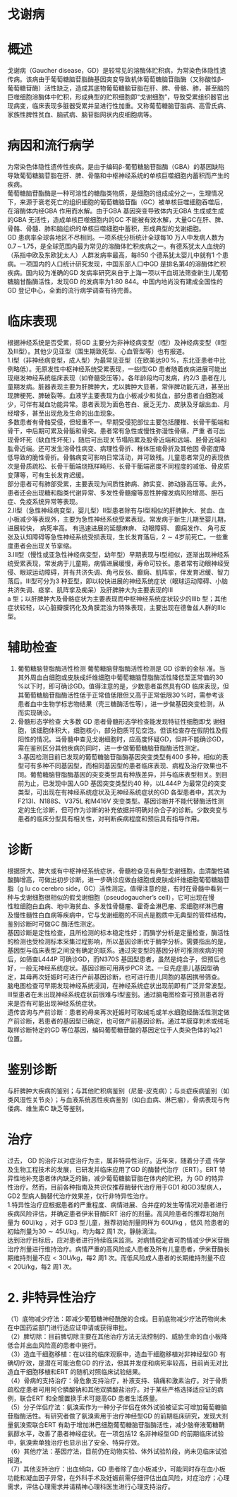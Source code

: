# 戈谢病  
# 概述  
戈谢病（Gaucher disease，GD）是较常见的溶酶体贮积病，为常染色体隐性遗传病。该病由于葡萄糖脑苷脂酶基因突变导致机体葡萄糖脑苷脂酶（又称酸性β-葡萄糖苷酶）活性缺乏，造成其底物葡萄糖脑苷脂在肝、脾、骨骼、肺，甚至脑的巨噬细胞溶酶体中贮积，形成典型的贮积细胞即“戈谢细胞”，导致受累组织器官出现病变，临床表现多脏器受累并呈进行性加重。又称葡萄糖脑苷脂病、高雪氏病、家族性脾性贫血、脑甙病、脑苷脂网状内皮细胞病等。  
# 病因和流行病学  
为常染色体隐性遗传性疾病。是由于编码β-葡萄糖脑苷脂酶（GBA）的基因缺陷导致葡萄糖脑苷脂在肝、脾、骨骼和中枢神经系统的单核巨噬细胞内蓄积而产生的疾病。  
葡萄糖脑苷酯酶是一种可溶性的糖脂类物质，是细胞的组成成分之一，生理情况下，来源于衰老死亡的组织细胞的葡萄糖脑苷酯（GC）被单核巨噬细胞吞噬后，在溶酶体内经GBA 作用而水解。由于GBA 基因突变导致体内无GBA 生成或生成的GBA 无活性，造成单核巨噬细胞内的GC 不能被有效水解，大量GC在肝、脾、骨骼、骨髓、肺和脑组织的单核巨噬细胞中蓄积，形成典型的戈谢细胞。  
GD 患病率全球各地区不尽相同。一项系统分析统计全球每10 万人中发病人数为$0.7\!\sim\!1.75$，是全球范围内最为常见的溶酶体贮积疾病之一。有德系犹太人血统的（系指中欧及东欧犹太人）人群发病率最高，每850 个德系犹太婴儿中就有1 个患病。一项国内的人口统计研究发现，中国东部人口中GD 是排名第4的溶酶体贮积疾病。国内较为准确的GD 发病率研究来自于上海一项以干血斑法筛查新生儿葡萄糖脑甘酯酶活性，发现GD 的发病率为1:80 844。中国内地尚没有建成全国性的GD 登记中心，全面的流行病学调查有待完善。  
# 临床表现  
根据神经系统是否受累，将GD 主要分为非神经病变型（Ⅰ型）及神经病变型（Ⅱ型及Ⅲ型）。其他少见亚型（围生期致死型、心血管型等）也有报道。  
1.Ⅰ型（非神经病变型，成人型）为最常见亚型（在欧美达$90\,\%$，东北亚患者中比例略低）。无原发性中枢神经系统受累表现，一些Ⅰ型GD 患者随着疾病进展可能出现继发神经系统临床表现（如脊髓受压等）。各年龄段均可发病，约2/3 患者在儿童期发病。脏器表现主要为肝脾肿大，尤以脾肿大显著，常伴脾功能亢进，甚至出现脾梗死、脾破裂等。血液学主要表现为血小板减少和贫血，部分患者白细胞减少，可伴有凝血功能异常。患者表现为面色苍白、疲乏无力、皮肤及牙龈出血、月经增多，甚至出现危及生命的出血现象。  
多数患者有骨骼受侵，但轻重不一。早期受侵犯部位主要包括腰椎、长骨干骺端和骨干，中后期可累及骨骺和骨突。患者常有急性或慢性弥漫性骨痛，严重 者可出现骨坏死（缺血性坏死），随后可出现关节塌陷累及股骨近端和远端、胫骨近端和肱骨近端。还可发生溶骨性病变、病理性骨折、椎体压缩骨折及其他因 骨密度降低导致的脆性骨折。骨骼病变可影响日常活动，并可致残。儿童患者常见的表现依次是骨质疏松、长骨干骺端烧瓶样畸形、长骨干骺端密度不同程度的减低、骨皮质变薄等，可有生长发育迟缓。  
部分患者可有肺部受累，主要表现为间质性肺病、肺实变、肺动脉高压等。此外，患者还会出现糖和脂类代谢异常、多发性骨髓瘤等恶性肿瘤发病风险增高、胆石症、免疫系统异常等表现。  
2.Ⅱ型（急性神经病变型，婴儿型）Ⅱ型患者除有与Ⅰ型相似的肝脾肿大、贫血、血小板减少等表现外，主要为急性神经系统受累表现。常发病于新生儿期至婴儿期， 进展较快， 病死率高。 有迅速进展的延髓麻痹、 动眼障碍、 癫痫发作、 角弓反张及认知障碍等急性神经系统受损表现，生长发育落后，$2{\sim}4$岁前死亡。一些重度患者会出现关节挛缩。  
3.Ⅲ型（慢性或亚急性神经病变型，幼年型）早期表现与Ⅰ型相似，逐渐出现神经系统受累表现，常发病于儿童期，病情进展缓慢，寿命可较长。患者常有动眼神经受侵、眼球运动障碍，并有共济失调、角弓反张、癫痫、肌阵挛，伴发育迟缓、智力落后。Ⅲ型可分为3 种亚型，即以较快进展的神经系统症状（眼球运动障碍、小脑共济失调、痉挛、肌阵挛及痴呆）及肝脾肿大为主要表现的Ⅲ  
a 型；以肝脾肿大及骨骼症状为主要表现而中枢神经系统症状较少的Ⅲb 型；其他症状较轻，以心脏瓣膜钙化及角膜混浊为特殊表现，主要出现在德鲁兹人群的Ⅲc 型。  
# 辅助检查  
1. 葡萄糖脑苷脂酶活性检测 葡萄糖脑苷脂酶活性检测是 GD  诊断的金标 准。当其外周血白细胞或皮肤成纤维细胞中葡萄糖脑苷脂酶活性降低至正常值的$30\,\%$以下时，即可确诊GD。值得注意的是，少数患者虽然具有GD 临床表现，但其葡萄糖脑苷脂酶活性低于正常值低限但又高于正常低限$30\,\%$时，需参考该患者血中生物学标志物结果（壳三糖酶活性等），进一步做基因突变检测，从而实现确诊。  
2. 骨髓形态学检查 大多数 GD  患者骨髓形态学检查能发现特征性细胞即戈 谢细胞，该细胞体积大，细胞核小，部分胞质可见空泡。但该检查存在假阴性及假阳性的情况。当骨髓中查见戈谢细胞时，应高度怀疑GD，但并不能确诊GD，需在鉴别区分其他疾病的同时，进一步做葡萄糖脑苷脂酶活性测定。  
3.基因检测目前已发现的葡萄糖脑苷脂酶基因突变类型有400 多种，相似的表型可有多种不同基因型，而相同基因型的患者临床表现、病程及治疗效果也不同。葡萄糖脑苷脂酶基因的突变类型具有种族差异，并与临床表型相关。到目前为止，已发现中国人GD 基因突变类型约40 种，以L444P 为最常见的突变类型，可出现在有神经系统症状及无神经系统症状的GD 各型患者中，其次为F213I、N188S、V375L 和M416V 突变类型。基因诊断并不能代替酶活性测定的生化诊断，但可作为诊断的补充依据并明确对杂合子的诊断。少数突变与患者的临床分型具有相关性，对判断疾病程度和预后具有指导作用。  
# 诊断  
根据肝大、脾大或有中枢神经系统症状，骨髓检查见有典型戈谢细胞，血清酸性磷酸酶增高，可做出初步诊断。进一步确诊应做白细胞或皮肤成纤维细胞葡萄糖脑苷脂（g lu co cerebro side，GC）活性测定。值得注意的是，有时在骨髓中看到一种与戈谢细胞很相似的假戈谢细胞（pseudogaucher’s cell），它可出现在慢  
性粒细胞白血病、地中海贫血、多发性骨髓瘤、霍奇金淋巴瘤、浆细胞样淋巴瘤 及慢性髓性白血病等疾病中，它与戈谢细胞的不同点是胞质中无典型的管样结构，鉴别诊断时可做GC 酶活性测定。  
基因诊断是定性检查，且所检测的标本稳定性好；而酶学分析是定量检查，酶活性的检测也受检测标本采集过程影响，所以基因诊断优于酶学分析。需要指出的是，基因型与临床表型之间没有确定的联系。通过突变型的基因分析可推测疾病的预后，如筛查L444P 可确诊GD，而N370S 基因型患者，虽然是纯合子，但预后也好，一般无神经系统症状。基因诊断可用两步PCR 法。一旦先症患儿基因型确定，其母再次妊娠时可进行产前基因诊断，也可进行患儿同胞的基因携带筛查。  
脑电图检查可早期发现神经系统浸润，在神经系统症状出现前即有广泛异常波型。Ⅲ型患者在未出现神经系统症状前很难与Ⅰ型鉴别。通过脑电图检查可预测患者将来是否有可能出现神经系统症状。  
遗传咨询与产前诊断：患者的母亲再次妊娠时可取绒毛或羊水细胞经酶活性测定做产前诊断，若患者的基因型已确定，也可做产前基因诊断。通过羊膜穿刺术或绒毛取样诊断特定的GD 等位基因，编码葡萄糖苷酸的基因定位于人类染色体的1q21 位置。  
# 鉴别诊断  
与肝脾肿大疾病的鉴别；与其他贮积病鉴别（尼曼-皮克病）；与炎症疾病鉴别（如类风湿性关节炎）；与血液系统恶性疾病鉴别（如白血病、淋巴瘤），骨病表现与佝偻病、维生素C 缺乏等鉴别。  
# 治疗  
过去， GD  的治疗以对症治疗为主，属非特异性治疗。近年来，随着分子遗 传学及生物工程技术的发展，已研发并临床应用了GD 的酶替代治疗（ERT）。ERT  特异性地补充患者体内缺乏的酶，减少葡萄糖脑苷脂在体内的贮积，为 GD 的特异性治疗。然而，目前各种指南及共识仅推荐酶替代治疗用于GD1 和GD3型病人，GD2 型病人酶替代治疗效果差，仅行非特异性治疗。  
1.特异性治疗应根据患者的严重程度、病情进展、合并症的发生等情况对患者进行疾病风险评估，并确定患者伊米苷酶ERT 治疗的剂量。高风险患者的推荐初始剂量为 $60\mathrm{U}/\mathrm{kg}$ ，对于 GD3  型儿童，推荐初始剂量同样为 $60\mathrm{U}/\mathrm{kg}$ ，低风 险患者的初始剂量为$30{\sim}45\mathrm{U/kg}$，均为每2 周1 次，静脉滴注。  
达到治疗目标后，应对患者进行持续临床监测。对病情稳定者可酌情减少伊米苷酶治疗剂量进行维持治疗。病情严重的高风险成人患者及所有儿童患者，伊米苷酶长期维持剂量不应${<}30\mathrm{U/kg}$，每2 周1 次。而低风险成人患者的长期维持剂量不应${<}20\mathrm{U/kg}$，每2 周1 次。  
# 2. 非特异性治疗  
（1）底物减少疗法：即减少葡萄糖神经酰胺的合成。目前底物减少疗法药物尚未在中国药监部门进行适应证申请或获得审批。  
（2）脾切除：目前脾切除主要在其他治疗方法无法控制的、威胁生命的血小板降低合并出血风险高的患者中施行。  
（3）造血干细胞移植：在以往的临床观察中，造血干细胞移植对非神经型GD 有确切疗效，是潜在可能治愈GD 的疗法，但其并发症和病死率较高，目前尚无对比造血干细胞移植和ERT 的随机对照临床试验结果。  
（4）骨病的支持治疗：骨危象支持治疗，补液支持、镇痛和激素治疗。对于骨质疏松症患者可用阿仑膦酸钠和其他双膦酸盐治疗。对于某些严格选择适应证的病例，联合ERT 和全髋置换手术可提高GD 患者生活质量。  
（5）分子伴侣疗法：氨溴索作为一种分子伴侣在体外试验被证实可增加葡萄糖脑苷脂酶活性。有研究者做了氨溴索用于治疗神经型GD 的前期临床研究，发现大剂量氨溴索联合ERT 有助于增加淋巴细胞葡萄糖脑苷脂酶活性，减少脑脊液葡糖鞘氨醇水平，改善了患者神经症状。在一项包括12 名非神经型GD 的前期临床试验中，氨溴索单独治疗也显示出了安全、特异疗效。  
（6）其他疗法：基因疗法，目前仍在动物实验、体外试验阶段，尚未见临床试验报道。  
（7）其他支持治疗：出血倾向，GD 患者除了血小板减少，可能同时存在血小板功能和凝血因子异常，在外科手术及妊娠前需仔细评估出血风险，对症治疗；心理需求，评估心理需求并请精神心理科医生进行心理支持治疗。  

